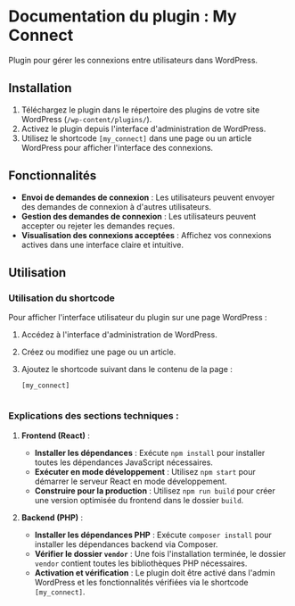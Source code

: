 # Documentation du plugin : **My Connect**

Plugin pour gérer les connexions entre utilisateurs dans WordPress.

## Installation

1. Téléchargez le plugin dans le répertoire des plugins de votre site WordPress (`/wp-content/plugins/`).
2. Activez le plugin depuis l'interface d'administration de WordPress.
3. Utilisez le shortcode `[my_connect]` dans une page ou un article WordPress pour afficher l'interface des connexions.

## Fonctionnalités

- **Envoi de demandes de connexion** : Les utilisateurs peuvent envoyer des demandes de connexion à d'autres utilisateurs.
- **Gestion des demandes de connexion** : Les utilisateurs peuvent accepter ou rejeter les demandes reçues.
- **Visualisation des connexions acceptées** : Affichez vos connexions actives dans une interface claire et intuitive.

## Utilisation

### Utilisation du shortcode

Pour afficher l'interface utilisateur du plugin sur une page WordPress :

1. Accédez à l'interface d'administration de WordPress.
2. Créez ou modifiez une page ou un article.
3. Ajoutez le shortcode suivant dans le contenu de la page :

   ```plaintext
   [my_connect]


### Explications des sections  techniques :

1. **Frontend (React)** : 
   - **Installer les dépendances** : Exécute `npm install` pour installer toutes les dépendances JavaScript nécessaires.
   - **Exécuter en mode développement** : Utilisez `npm start` pour démarrer le serveur React en mode développement.
   - **Construire pour la production** : Utilisez `npm run build` pour créer une version optimisée du frontend dans le dossier `build`.

2. **Backend (PHP)** : 
   - **Installer les dépendances PHP** : Exécute `composer install` pour installer les dépendances backend via Composer.
   - **Vérifier le dossier `vendor`** : Une fois l'installation terminée, le dossier `vendor` contient toutes les bibliothèques PHP nécessaires.
   - **Activation et vérification** : Le plugin doit être activé dans l'admin WordPress et les fonctionnalités vérifiées via le shortcode `[my_connect]`.

